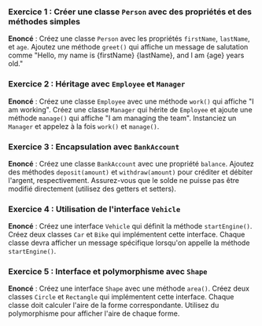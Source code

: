 ### Exercice 1 : Créer une classe `Person` avec des propriétés et des méthodes simples

**Enoncé** : Créez une classe `Person` avec les propriétés `firstName`, `lastName`, et `age`. Ajoutez une méthode `greet()` qui affiche un message de salutation comme "Hello, my name is {firstName} {lastName}, and I am {age} years old."


### Exercice 2 : Héritage avec `Employee` et `Manager`

**Enoncé** : Créez une classe `Employee` avec une méthode `work()` qui affiche "I am working". Créez une classe `Manager` qui hérite de `Employee` et ajoute une méthode `manage()` qui affiche "I am managing the team". Instanciez un `Manager` et appelez à la fois `work()` et `manage()`.

### Exercice 3 : Encapsulation avec `BankAccount`

**Enoncé** : Créez une classe `BankAccount` avec une propriété `balance`. Ajoutez des méthodes `deposit(amount)` et `withdraw(amount)` pour créditer et débiter l'argent, respectivement. Assurez-vous que le solde ne puisse pas être modifié directement (utilisez des getters et setters).


### Exercice 4 : Utilisation de l'interface `Vehicle`

**Enoncé** : Créez une interface `Vehicle` qui définit la méthode `startEngine()`. Créez deux classes `Car` et `Bike` qui implémentent cette interface. Chaque classe devra afficher un message spécifique lorsqu'on appelle la méthode `startEngine()`.

### Exercice 5 : Interface et polymorphisme avec `Shape`

**Enoncé** : Créez une interface `Shape` avec une méthode `area()`. Créez deux classes `Circle` et `Rectangle` qui implémentent cette interface. Chaque classe doit calculer l'aire de la forme correspondante. Utilisez du polymorphisme pour afficher l'aire de chaque forme.
